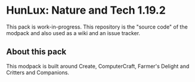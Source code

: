# HunLux: Nature and Tech 1.19.2

This pack is work-in-progress.
This repository is the "source code" of the modpack and also used as a wiki and an issue tracker.

## About this pack
This modpack is built around Create, ComputerCraft, Farmer's Delight and Critters and Companions.

